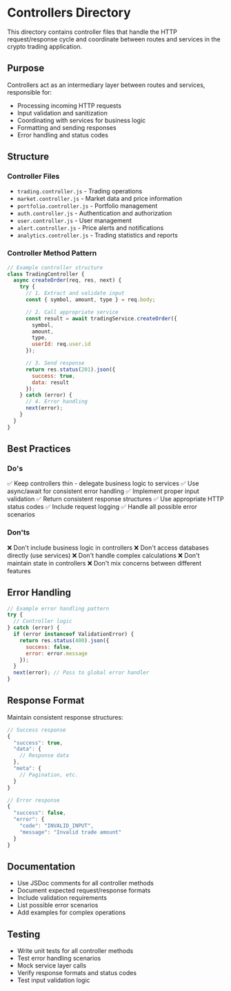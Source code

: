 # Controllers Directory

This directory contains controller files that handle the HTTP request/response cycle and coordinate between routes and services in the crypto trading application.

## Purpose
Controllers act as an intermediary layer between routes and services, responsible for:
- Processing incoming HTTP requests
- Input validation and sanitization
- Coordinating with services for business logic
- Formatting and sending responses
- Error handling and status codes

## Structure

### Controller Files
- `trading.controller.js` - Trading operations
- `market.controller.js` - Market data and price information
- `portfolio.controller.js` - Portfolio management
- `auth.controller.js` - Authentication and authorization
- `user.controller.js` - User management
- `alert.controller.js` - Price alerts and notifications
- `analytics.controller.js` - Trading statistics and reports

### Controller Method Pattern
```javascript
// Example controller structure
class TradingController {
  async createOrder(req, res, next) {
    try {
      // 1. Extract and validate input
      const { symbol, amount, type } = req.body;

      // 2. Call appropriate service
      const result = await tradingService.createOrder({
        symbol,
        amount,
        type,
        userId: req.user.id
      });

      // 3. Send response
      return res.status(201).json({
        success: true,
        data: result
      });
    } catch (error) {
      // 4. Error handling
      next(error);
    }
  }
}
```

## Best Practices

### Do's
✅ Keep controllers thin - delegate business logic to services
✅ Use async/await for consistent error handling
✅ Implement proper input validation
✅ Return consistent response structures
✅ Use appropriate HTTP status codes
✅ Include request logging
✅ Handle all possible error scenarios

### Don'ts
❌ Don't include business logic in controllers
❌ Don't access databases directly (use services)
❌ Don't handle complex calculations
❌ Don't maintain state in controllers
❌ Don't mix concerns between different features

## Error Handling
```javascript
// Example error handling pattern
try {
  // Controller logic
} catch (error) {
  if (error instanceof ValidationError) {
    return res.status(400).json({
      success: false,
      error: error.message
    });
  }
  next(error); // Pass to global error handler
}
```

## Response Format
Maintain consistent response structures:
```javascript
// Success response
{
  "success": true,
  "data": {
    // Response data
  },
  "meta": {
    // Pagination, etc.
  }
}

// Error response
{
  "success": false,
  "error": {
    "code": "INVALID_INPUT",
    "message": "Invalid trade amount"
  }
}
```

## Documentation
- Use JSDoc comments for all controller methods
- Document expected request/response formats
- Include validation requirements
- List possible error scenarios
- Add examples for complex operations

## Testing
- Write unit tests for all controller methods
- Test error handling scenarios
- Mock service layer calls
- Verify response formats and status codes
- Test input validation logic</content>